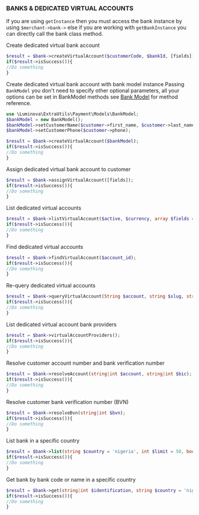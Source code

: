 ### BANKS & DEDICATED VIRTUAL ACCOUNTS

If you are using `getInstance` then you must access the bank instance by using `$merchant->bank->` else if you are working with `getBankInstance` you can directly call the bank class method.


Create dedicated virtual bank account

```php
$result = $bank->createVirtualAccount($customerCode, $bankId, [fields]);
if($result->isSuccess()){
//Do something
}
```
Create dedicated virtual bank account with bank model instance
Passing `BankModel` you don't need to specify other optional parameters, all your options can be set in BankModel methods see [Bank Model](docs/BANK_MODEL.md) for method reference.

```php
use \Luminova\ExtraUtils\Payment\Models\BankModel;
$bankModel = new BankModel();
$bankModel->setCustomerName($customer->first_name, $customer->last_name);
$bankModel->setCustomerPhone($customer->phone);

$result = $bank->createVirtualAccount($bankModel);
if($result->isSuccess()){
//Do something
}
```

Assign dedicated virtual bank account to customer

```php
$result = $bank->assignVirtualAccount([fields]);
if($result->isSuccess()){
//Do something
}
```
List dedicated virtual accounts

```php
$result = $bank->listVirtualAccount($active, $currency, array $fields = []);
if($result->isSuccess()){
//Do something
}
```

Find dedicated virtual accounts

```php
$result = $bank->findVirtualAccount($account_id);
if($result->isSuccess()){
//Do something
}
```

Re-query dedicated virtual accounts

```php
$result = $bank->queryVirtualAccount(String $account, string $slug, string $date = '');
if($result->isSuccess()){
//Do something
}
```

List dedicated virtual account bank providers

```php
$result = $bank->virtualAccountProviders();
if($result->isSuccess()){
//Do something
}
```

Resolve customer account number and bank verification number

```php
$result = $bank->resolveAccount(string|int $account, string|int $bic);
if($result->isSuccess()){
//Do something
}
```

Resolve customer bank verification number (BVN)

```php
$result = $bank->resolveBvn(string|int $bvn);
if($result->isSuccess()){
//Do something
}
```

List bank in a specific country  

```php
$result = $bank->list(string $country = 'nigeria', int $limit = 50, bool $cursor = false);
if($result->isSuccess()){
//Do something
}
```

Get bank by bank code or name in a specific country 
```php
$result = $bank->get(string|int $identification, string $country = 'nigeria');
if($result->isSuccess()){
//Do something
}
```
